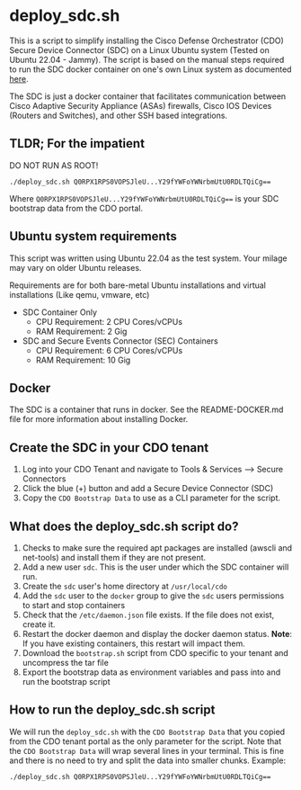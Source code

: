 # deploy_sdc.sh
This is a script to simplify installing the Cisco Defense Orchestrator (CDO) Secure Device Connector (SDC) on a Linux Ubuntu system (Tested on Ubuntu 22.04 - Jammy). The script is based on the manual steps required to run the SDC docker container on one's own Linux system as documented [here](https://docs.defenseorchestrator.com/index.html#!t_deploy-a-secure-device-connector-on-your-own-vm.html).  
  
The SDC is just a docker container that facilitates communication between Cisco Adaptive Security Appliance (ASAs) firewalls, Cisco IOS Devices (Routers and Switches), and other SSH based integrations.

## TLDR; For the impatient
DO NOT RUN AS ROOT!
```
./deploy_sdc.sh Q0RPX1RPS0VOPSJleU...Y29fYWFoYWNrbmUtU0RDLTQiCg==
```
Where `Q0RPX1RPS0VOPSJleU...Y29fYWFoYWNrbmUtU0RDLTQiCg==` is your SDC bootstrap data from the CDO portal.

## Ubuntu system requirements
This script was written using Ubuntu 22.04 as the test system. Your milage may vary on older Ubuntu releases.  
  
Requirements are for both bare-metal Ubuntu installations and virtual installations (Like qemu, vmware, etc)  
- SDC Container Only
  - CPU Requirement: 2 CPU Cores/vCPUs
  - RAM Requirement: 2 Gig
- SDC and Secure Events Connector (SEC) Containers
  - CPU Requirement: 6 CPU Cores/vCPUs
  - RAM Requirement: 10 Gig

## Docker
The SDC is a container that runs in docker. See the README-DOCKER.md file for more information about installing Docker.

## Create the SDC in your CDO tenant
1. Log into your CDO Tenant and navigate to Tools & Services --> Secure Connectors
2. Click the blue (+) button and add a Secure Device Connector (SDC)
3. Copy the `CDO Bootstrap Data` to use as a CLI parameter for the script.

## What does the deploy_sdc.sh script do?
1. Checks to make sure the required apt packages are installed (awscli and net-tools) and install them if they are not present.
2. Add a new user `sdc`. This is the user under which the SDC container will run.
3. Create the `sdc` user's home directory at `/usr/local/cdo`
4. Add the `sdc` user to the `docker` group to give the `sdc` users permissions to start and stop containers
5. Check that the `/etc/daemon.json` file exists. If the file does not exist, create it.
6. Restart the docker daemon and display the docker daemon status. **Note**: If you have existing containers, this restart will impact them.
7. Download the `bootstrap.sh` script from CDO specific to your tenant and uncompress the tar file
8. Export the bootstrap data as environment variables and pass into and run the bootstrap script

## How to run the deploy_sdc.sh script
We will run the `deploy_sdc.sh` with the `CDO Bootstrap Data` that you copied from the CDO tenant portal as the only parameter for the script. Note that the `CDO Bootstrap Data` will wrap several lines in your terminal. This is fine and there is no need to try and split the data into smaller chunks.
Example:
```
./deploy_sdc.sh Q0RPX1RPS0VOPSJleU...Y29fYWFoYWNrbmUtU0RDLTQiCg==
```
